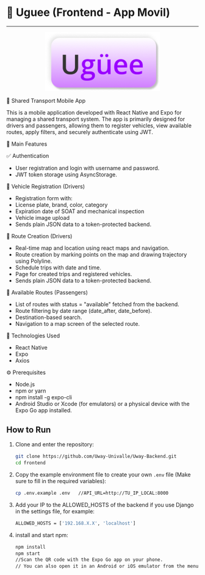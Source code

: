 # 🚙 Uguee (Frontend - App Movil)
------------------

<p align="center">
    <img src="./assets/Uguee.png" alt="Uguee Logo" width="300">
</p>

📱 Shared Transport Mobile App

This is a mobile application developed with React Native and Expo for managing a shared transport system. The app is primarily designed for drivers and passengers, allowing them to register vehicles, view available routes, apply filters, and securely authenticate using JWT.

🚀 Main Features

✅ Authentication

- User registration and login with username and password.
- JWT token storage using AsyncStorage.

🚗 Vehicle Registration (Drivers)

- Registration form with:
- License plate, brand, color, category
- Expiration date of SOAT and mechanical inspection
- Vehicle image upload
- Sends plain JSON data to a token-protected backend.

🧭 Route Creation (Drivers)

- Real-time map and location using react maps and navigation.
- Route creation by marking points on the map and drawing trajectory using Polyline.
- Schedule trips with date and time.
- Page for created trips and registered vehicles.
- Sends plain JSON data to a token-protected backend.

🧭 Available Routes (Passengers)

- List of routes with status = "available" fetched from the backend.
- Route filtering by date range (date_after, date_before).
- Destination-based search.
- Navigation to a map screen of the selected route.

🧪 Technologies Used

- React Native
- Expo
- Axios

⚙️ Prerequisites

- Node.js 
- npm or yarn
- npm install -g expo-cli
- Android Studio or Xcode (for emulators) or a physical device with the Expo Go app installed.

## How to Run
1. Clone and enter the repository:
   ```bash
   git clone https://github.com/Uway-Univalle/Uway-Backend.git
   cd frontend
   ```
2. Copy the example environment file to create your own `.env` file (Make sure to fill in the required variables):
   ```bash
   cp .env.example .env   //API_URL=http://TU_IP_LOCAL:8000
   ```
3. Add your IP to the ALLOWED_HOSTS of the backend if you use Django in the settings file, for example:
   ```bash
   ALLOWED_HOSTS = ['192.168.X.X', 'localhost']
   ``` 
4. install and start npm:
   ```bash
   npm install
   npm start
   //Scan the QR code with the Expo Go app on your phone.
   // You can also open it in an Android or iOS emulator from the menu that appears.
   ```
